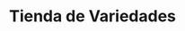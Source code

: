---
title: "Tienda de Variedades"
url: /ciudad-satelite/tienda-de-variedades-avenida-diego-de-portugal-2/
shop: Lebensmittel
---
